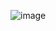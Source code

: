 ![image](https://github.com/nivek679/FormulaConJavafx/assets/168481903/e63f4dda-8604-4b0d-9669-0334cb143d51)
